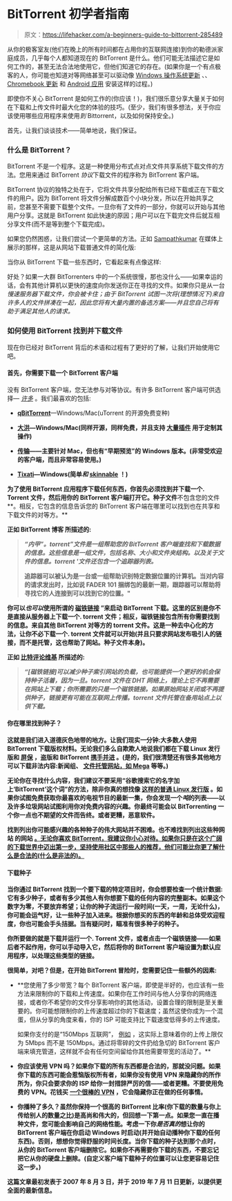 # BitTorrent 初学者指南

> 原文：<https://lifehacker.com/a-beginners-guide-to-bittorrent-285489>

从你的极客室友(他们在晚上的所有时间都在占用你的互联网连接)到你的勒德派家庭成员，几乎每个人都知道现在的 BitTorrent 是什么。他们可能无法描述它是如何工作的，甚至无法合法地使用它，但他们知道它的存在。(如果你是一个有点极客的人，你可能也知道对等网络甚至可以驱动像 [Windows 操作系统更新](https://lifehacker.com/windows-10-uses-your-bandwidth-to-distribute-updates-d-1721091469) 、、 [Chromebook 更新](https://support.google.com/chrome/a/answer/3168106?hl=en) 和 [Android 应用](https://www.androidpolice.com/2018/10/24/hands-google-play-peer-peer-app-sharing-files-go/) 安装这样的过程。)



即使你不关心 BitTorrent 是如何工作的(你应该！)，我们很乐意分享大量关于如何在下载和上传文件时最大化您的体验的技巧。(至少，我们有很多想法，关于你应该使用哪些应用程序来使用*到* Bittorrent，以及如何保持安全。)

首先，让我们谈谈技术——简单地说，我们保证。

### **什么是 BitTorrent？**

BitTorrent 不是一个程序。这是一种使用分布式点对点文件共享系统下载文件的方法。您用来通过 BitTorrent *协议*下载文件的程序称为 BitTorrent 客户端。

BitTorrent 协议的独特之处在于，它将文件共享分配给所有已经下载或正在下载文件的用户。因为 BitTorrent 将文件分解成数百个小块分发，所以在开始共享之前，您甚至不需要下载整个文件。一旦你有了文件的一部分，你就可以开始与其他用户分享。这就是 BitTorrent 如此快速的原因；用户可以在下载完文件后就互相分享文件(而不是等到整个下载完成)。

如果您仍然困惑，让我们尝试一个更简单的方法。正如 [Sampathkumar](https://medium.com/@sampathkumar27896/how-bittorrent-works-79a64d22709c) 在媒体上展示的那样，这是从网站下载普通文件的简化版:

当你从 BitTorrent 下载一些东西时，它看起来有点像这样:

好处？如果一大群 BitTorrenters 中的一个系统很慢，那也没什么——如果幸运的话，会有其他计算机以更快的速度向你发送你正在寻找的文件。如果你只是从一台*慢速服务器下载文件，你会被卡住；由于 BitTorrent 试图一次将(理想情况下)来自许多人的文件拼凑在一起，因此您将有大量内置的备选方案——并且您自己将有助于满足其他人的请求。*

### **如何使用 BitTorrent 找到并下载文件**

现在你已经对 BitTorrent 背后的术语和过程有了更好的了解，让我们开始使用它吧。

#### **首先，你需要下载一个 BitTorrent 客户端**

没有 BitTorrent 客户端，您无法参与对等协议。有许多 BitTorrent 客户端可供选择— [*许多*](https://en.wikipedia.org/wiki/Comparison_of_BitTorrent_clients) 。我们最喜欢的包括:

*   [**qBitTorrent**](https://www.qbittorrent.org/)—Windows/Mac(uTorrent 的开源免费变种)

*   [**大洪**](https://deluge-torrent.org/)**—Windows/Mac(同样开源，同样免费，并且支持 [大量插件](https://dev.deluge-torrent.org/wiki/Plugins) 用于定制其操作)** 
*   **[**传输**](https://transmissionbt.com/)——主要针对 Mac，但也有“早期预览”的 Windows 版本。(非常受欢迎的客户端，而且非常容易使用。)** 
*   **[**Tixati**](https://www.tixati.com/)—Windows(简单*和* [skinnable](https://github.com/theLMGN/matches) ！)**

**为了使用 BitTorrent 应用程序下载任何东西，你首先必须找到并下载一个. Torrent 文件，然后用你的 BitTorrent 客户端打开它。种子文件**不包含您的文件**。相反，它包含的信息告诉您的 BitTorrent 客户端在哪里可以找到也在共享和下载文件的对等方。** 

**正如 BitTorrent 博客 所描述的:**

> ***“内甲”。torrent”文件是一组帮助您的 BitTorrent 客户端查找和下载数据的信息。这些信息是一组文件，包括名称、大小和文件夹结构。以及关于文件的信息。torrent '文件还包含一个追踪器列表。***
> 
> **追踪器可以被认为是一台或一组帮助识别特定数据位置的计算机。当对内容的请求发出时，比如说 FADER 101 捆绑包的最新一期，跟踪器可以帮助将寻找它的人连接到可以找到它的位置。"**

**你可以*也可以*使用所谓的 [磁铁链接](https://lifehacker.com/what-are-magnet-links-and-how-do-i-use-them-to-downloa-5875899) ”来启动 BitTorrent 下载。这里的区别是你不是直接从服务器上下载一个. torrent 文件；相反，磁铁链接包含所有你需要找到的信息。来自其他 BitTorrent 对等方的 torrent 文件。这是一种去中心化的方法，让你不必下载一个. torrent 文件就可以开始(并且只要求网站发布吸引人的链接，而不是托管，这也帮助了网站。种子文件本身)。**

**正如 [比特评论维基](http://wiki.bitcomet.com/peers_seeds_torrent_tracker_dht_peer_exchange_pex_magnet_links) 所描述的:**

> ***“[磁铁链接]可以减少种子索引网站的负载，也可能提供一个更好的机会保持种子活着，因为一旦。torrent 文件在 DHT 网络上，理论上它不再需要在网站上下载；你所需要的只是一个磁铁链接。如果原始网站关闭或不再提供种子，链接更有可能在互联网上传播。torrent 文件托管在备用站点上以供下载。***

#### **你在哪里找到种子？**

**这就是我们进入道德灰色地带的地方。让我们现实一分钟:大多数人使用 BitTorrent 下载版权材料。无论我们多么自欺欺人地说我们都在下载 Linux 发行版和 [屏保](https://electricsheep.org/) ，盗版和 BitTorrent [携手并进](https://www.wired.com/story/how-bittorrent-spurred-the-streaming-revolution/) 。(是的，我们很清楚还有很多其他地方可以下载非法内容:新闻组、 [文件托管网站，如 Mega](https://lifehacker.com/google-one-is-now-open-for-everyone-but-is-it-a-good-d-1826049257) 等等。)**

**无论你在寻找什么内容，我们建议不要采用“谷歌搜索它的名字加上‘BitTorrent’这个词”的方法，除非你真的想找像 [这样的普通 Linux 发行版](https://distrowatch.com/dwres.php?resource=bittorrent) 。如果你试图免费获取你最喜欢的电视节目的最新一集，你会发现一个*吨*的列表——以及许多垃圾网站试图利用你对免费内容的兴趣。你最终可能会以 BitTorrenting 一个你一点也不期望的文件而告终。或者更糟，恶意软件。**

**找到列出你可能感兴趣的各种种子的伟大网站并不困难。也不难找到列出这些种网站 的网站 [。无论你喜欢 BitTorrent，我建议你小心对待。如果你只是在这个广阔的下载世界中迈出第一步，坚持使用社区中那些人的推荐，他们可能比你更了解什么是合法的(什么是非法的)。](https://www.reddit.com/r/trackers/)**

#### ****下载种子****

**当你通过 BitTorrent 找到一个要下载的特定项目时，你会想要检查一个统计数据:它有多少种子，或者有多少其他人有你想要下载的任何内容的完整副本。如果这个数字为零，不要放弃希望；让你的种子流运行一段时间(一天，一周，无论什么)，你可能会运气好，让一些种子加入进来。根据你想买的东西的年龄和总体受欢迎程度，你也可能会手头拮据。当有疑问时，瞄准有很多种子的种子。**

**你所要做的就是下载并运行一个. Torrent 文件，或者点击一个磁铁链接——如果后者不起作用，你可以手动导入它，然后将你的 BitTorrent 客户端设置为默认应用程序，以处理这些类型的链接。**

**很简单，对吧？但是，在开始 BitTorrent 冒险时，您需要记住一些额外的因素:**

*   **您使用了多少带宽？每个 BitTorrent 客户端，即使是半好的，也应该有一些方法来限制你的下载和上传速度。如果你在工作时间与他人分享你的网络连接，或者你不希望你的文件分享影响你的其他活动，设置合理的限制是至关重要的。你可能想限制你的上传速度超过你的下载速度；虽然这使你成为一个混蛋，但从分享的角度来看，你的 ISP 可能支持比下载速度低得多的上传速度。

    如果你支付的是“150Mbps 互联网”， [例如](https://www.cabletv.com/xfinity/internet) ，这实际上意味着你的上传上限仅为 5Mbps 而不是 150Mbps。通过将零碎的文件扔给急切的 BitTorrent 客户端来填充管道，这样就不会有任何空间留给你其他需要带宽的活动了。**
*   **你应该使用 VPN 吗？如果你下载的所有东西都是合法的，那就没问题。如果你下载的东西可能会惹恼版权所有者，如果你没有使用 VPN 来隐藏你的所作所为，你只会要求你的 ISP 给你一封措辞严厉的信——或者更糟。不要使用免费的 VPN。花钱买 [一个很棒的 VPN](https://lifehacker.com/how-to-choose-a-vpn-1831320407) ，它会隐藏你正在做的任何事情。**
*   **你播种了多久？虽然你保持一个很高的 BitTorrent 比率(你下载的数量与你上传给别人的数量之比)是高尚和伟大的，但回想一下第一点。如果您一直在播种文件，您可能会影响自己的网络性能。考虑一下你*是否真的*想让你的 BitTorrent 客户端在你启动 Windows 时启动(并开始自动播种你下载的任何东西)。否则，想想你觉得舒服的时间长度。当你下载的种子达到那个点时，从你的 BitTorrent 客户端删除它。如果你不再需要你下载的东西，不要忘记把它从你的硬盘上删除。(自定义客户端下载种子的位置可以让您更容易记住这一步。)**

**这篇文章最初发表于 2007 年 8 月 3 日，并于 2019 年 7 月 11 日更新，以提供更全面的最新信息。**